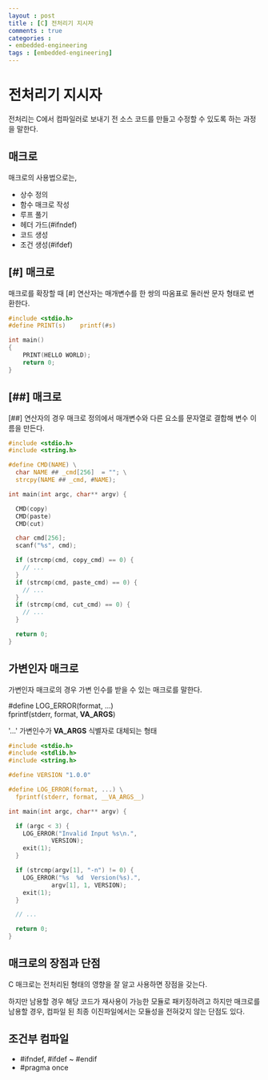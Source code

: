 ```yaml
---
layout : post
title : [C] 전처리기 지시자
comments : true
categories : 
- embedded-engineering
tags : [embedded-engineering]
---
```

# 전처리기 지시자

전처리는 C에서 컴파일러로 보내기 전 소스 코드를 만들고 수정할 수 있도록 하는 과정을 말한다.


## 매크로

매크로의 사용법으로는,

- 상수 정의
- 함수 매크로 작성
- 루프 풀기
- 헤더 가드(#ifndef)
- 코드 생성
- 조건 생성(#ifdef)

## [#] 매크로

매크로를 확장할 때 [#] 연산자는 매개변수를 한 쌍의 따옴표로 둘러싼 문자 형태로 변환한다.

```c
#include <stdio.h>
#define PRINT(s)    printf(#s)

int main()
{
    PRINT(HELLO WORLD);
    return 0;
}
```
## [##] 매크로

[##] 연산자의 경우 매크로 정의에서 매개변수와 다른 요소를 문자열로 결합해 변수 이름을 만든다.

```c
#include <stdio.h>
#include <string.h>

#define CMD(NAME) \
  char NAME ## _cmd[256]  = ""; \
  strcpy(NAME ## _cmd, #NAME);

int main(int argc, char** argv) {

  CMD(copy)
  CMD(paste)
  CMD(cut)

  char cmd[256];
  scanf("%s", cmd);

  if (strcmp(cmd, copy_cmd) == 0) {
    // ...
  }
  if (strcmp(cmd, paste_cmd) == 0) {
    // ...
  }
  if (strcmp(cmd, cut_cmd) == 0) {
    // ...
  }

  return 0;
}
```

## 가변인자 매크로

가변인자 매크로의 경우 가변 인수를 받을 수 있는 매크로를 말한다.

#define LOG_ERROR(format, ...) \
  fprintf(stderr, format, __VA_ARGS__)

'...' 가변인수가 __VA_ARGS__ 식별자로 대체되는 형태
```c
#include <stdio.h>
#include <stdlib.h>
#include <string.h>

#define VERSION "1.0.0"

#define LOG_ERROR(format, ...) \
  fprintf(stderr, format, __VA_ARGS__)

int main(int argc, char** argv) {

  if (argc < 3) {
    LOG_ERROR("Invalid Input %s\n.",
            VERSION);
    exit(1);
  }

  if (strcmp(argv[1], "-n") != 0) {
    LOG_ERROR("%s  %d  Version(%s).",
            argv[1], 1, VERSION);
    exit(1);
  }

  // ...

  return 0;
}

```

## 매크로의 장점과 단점

C 매크로는 전처리된 형태의 영향을 잘 알고 사용하면 장점을 갖는다.

하지만 남용할 경우 해당 코드가 재사용이 가능한 모듈로 패키징하려고 하지만 매크로를 남용할 경우,
컴파일 된 최종 이진파일에서는 모듈성을 전혀갖지 않는 단점도 있다.


## 조건부 컴파일

- #ifndef, #ifdef ~ #endif
- #pragma once
